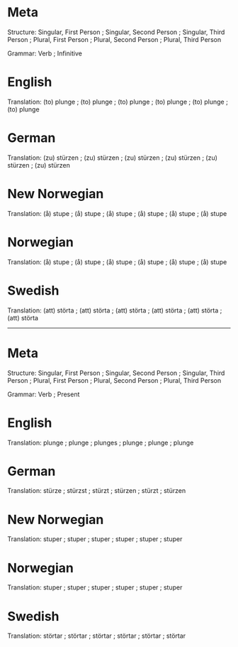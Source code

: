 Meta
====

Structure: Singular, First Person ; Singular, Second Person ; Singular, Third Person ;
           Plural, First Person   ; Plural, Second Person   ; Plural, Third Person

Grammar:   Verb ; Infinitive



English
=======

Translation: (to) plunge ; (to) plunge ; (to) plunge ;
             (to) plunge ; (to) plunge ; (to) plunge



German
======

Translation: (zu) stürzen ; (zu) stürzen ; (zu) stürzen ;
             (zu) stürzen ; (zu) stürzen ; (zu) stürzen



New Norwegian
=============

Translation: (å) stupe ; (å) stupe ; (å) stupe ;
             (å) stupe ; (å) stupe ; (å) stupe



Norwegian
=========

Translation: (å) stupe ; (å) stupe ; (å) stupe ;
             (å) stupe ; (å) stupe ; (å) stupe



Swedish
=======

Translation: (att) störta ; (att) störta ; (att) störta ;
             (att) störta ; (att) störta ; (att) störta



--------------------------------------------------------------------------------

Meta
====

Structure: Singular, First Person ; Singular, Second Person ; Singular, Third Person ;
           Plural, First Person   ; Plural, Second Person   ; Plural, Third Person

Grammar:   Verb ; Present



English
=======

Translation: plunge ; plunge ; plunges ;
             plunge ; plunge ; plunge



German
======

Translation: stürze  ; stürzst ; stürzt  ;
             stürzen ; stürzt  ; stürzen



New Norwegian
=============

Translation: stuper ; stuper ; stuper ;
             stuper ; stuper ; stuper



Norwegian
=========

Translation: stuper ; stuper ; stuper ;
             stuper ; stuper ; stuper



Swedish
=======

Translation: störtar ; störtar ; störtar ;
             störtar ; störtar ; störtar
